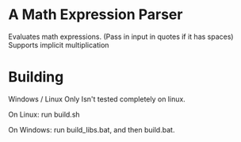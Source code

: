 # A Math Expression Parser

Evaluates math expressions.
(Pass in input in quotes if it has spaces)
Supports implicit multiplication

# Building

Windows / Linux Only
Isn't tested completely on linux.

On Linux: run build.sh

On Windows: run build_libs.bat, and then build.bat.